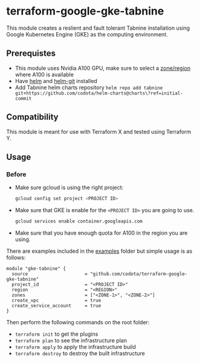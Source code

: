 # terraform-google-gke-tabnine

This module creates a reslient and fault tolerant Tabnine installation using Google
Kubernetes Engine (GKE) as the computing environment.


## Prerequistes
- This module uses Nvidia A100 GPU, make sure to select a [zone/region](https://cloud.google.com/compute/docs/gpus/gpu-regions-zones) where A100 is available
- Have [helm](https://helm.sh/) and [helm-git](https://github.com/aslafy-z/helm-git) installed
- Add Tabnine helm charts repository `helm repo add tabnine git+https://github.com/codota/helm-charts@charts\?ref=initial-commit`

## Compatibility

This module is meant for use with Terraform X and tested using Terraform Y.

## Usage

### Before
* Make sure gcloud is using the right project:
  ```bash
  gcloud config set project <PROJECT ID>
  ```

* Make sure that GKE is enable for the `<PROJECT ID>` you are going to use.
  ```bash
  gcloud services enable container.googleapis.com
  ```

* Make sure that you have enough quota for A100 in the region you are using.

There are examples included in the [examples](./examples/) folder but simple usage is as follows:

```hcl
module "gke-tabnine" {
  source                     = "github.com/codota/terraform-google-gke-tabnine"
  project_id                 = "<PROJECT ID>"
  region                     = "<REGION>"
  zones                      = ["<ZONE-1>", "<ZONE-2>"]
  create_vpc                 = true
  create_service_account     = true
}
```

Then perform the following commands on the root folder:

- `terraform init` to get the plugins
- `terraform plan` to see the infrastructure plan
- `terraform apply` to apply the infrastructure build
- `terraform destroy` to destroy the built infrastructure
